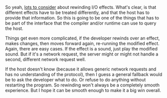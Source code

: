 So yeah, [lots to consider](/daily/2024-12-04) about rewinding I/O effects.
What's clear, is that different effects have to be treated differently, and that
the host has to provide that information. So this is going to be one of the
things that has to be part of the interface that the compiler and/or runtime can
use to query the host.

Things get even more complicated, if the developer rewinds over an effect, makes
changes, then moves forward again, re-running the modified effect. Again, there
are easy cases. If the effect is a sound, just play the modified sound. But if
it's a network request, the server might or might not handle a second, different
network request well.

If the host doesn't know (because it allows generic network requests and has no
understanding of the protocol), then I guess a general fallback would be to ask
the developer what to do. Or refuse to do anything without restarting the
program. So rewinding won't always be a completely smooth experience. But I hope
it can be smooth enough to make it a big win overall.
